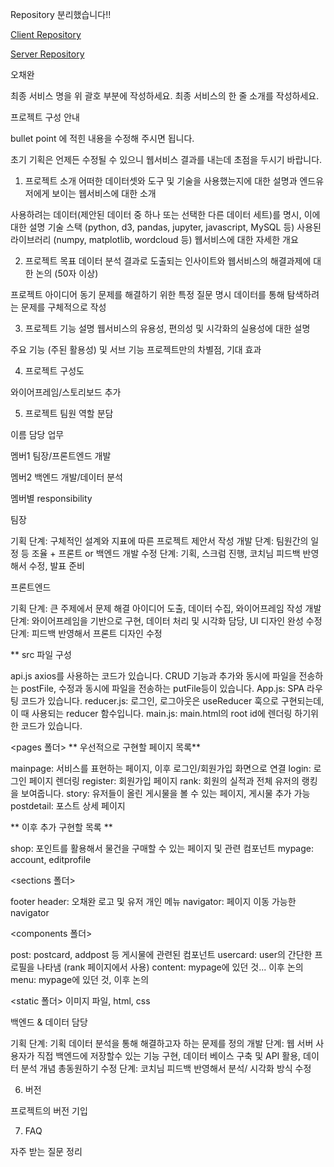 Repository 분리했습니다!!

[Client Repository](https://github.com/yyoungl/VegCom-elice-2nd-project-front)

[Server Repository](https://github.com/yyoungl/Elice_2nd_Project-vegcom_back)


오채완

최종 서비스 명을 위 괄호 부분에 작성하세요.
최종 서비스의 한 줄 소개를 작성하세요.


프로젝트 구성 안내


bullet point 에 적힌 내용을 수정해 주시면 됩니다.


초기 기획은 언제든 수정될 수 있으니 웹서비스 결과를 내는데 초점을 두시기 바랍니다.



1. 프로젝트 소개
어떠한 데이터셋와 도구 및 기술을 사용했는지에 대한 설명과 엔드유저에게 보이는 웹서비스에 대한 소개

사용하려는 데이터(제안된 데이터 중 하나 또는 선택한 다른 데이터 세트)를 명시, 이에 대한 설명
기술 스택 (python, d3, pandas, jupyter, javascript, MySQL 등)
사용된 라이브러리 (numpy, matplotlib, wordcloud 등)
웹서비스에 대한 자세한 개요


2. 프로젝트 목표
데이터 분석 결과로 도출되는 인사이트와 웹서비스의 해결과제에 대한 논의 (50자 이상)

프로젝트 아이디어 동기
문제를 해결하기 위한 특정 질문 명시
데이터를 통해 탐색하려는 문제를 구체적으로 작성


3. 프로젝트 기능 설명
웹서비스의 유용성, 편의성 및 시각화의 실용성에 대한 설명

주요 기능 (주된 활용성) 및 서브 기능
프로젝트만의 차별점, 기대 효과


4. 프로젝트 구성도

와이어프레임/스토리보드 추가


5. 프로젝트 팀원 역할 분담



이름
담당 업무




멤버1
팀장/프론트엔드 개발


멤버2
백엔드 개발/데이터 분석



멤버별 responsibility

팀장


기획 단계: 구체적인 설계와 지표에 따른 프로젝트 제안서 작성
개발 단계: 팀원간의 일정 등 조율 + 프론트 or 백엔드 개발
수정 단계: 기획, 스크럼 진행, 코치님 피드백 반영해서 수정, 발표 준비


프론트엔드


기획 단계: 큰 주제에서 문제 해결 아이디어 도출, 데이터 수집, 와이어프레임 작성
개발 단계: 와이어프레임을 기반으로 구현, 데이터 처리 및 시각화 담당, UI 디자인 완성
수정 단계: 피드백 반영해서 프론트 디자인 수정

** src 파일 구성

api.js
axios를 사용하는 코드가 있습니다.
CRUD 기능과 추가와 동시에 파일을 전송하는 postFile, 수정과 동시에 파일을 전송하는 putFile등이 있습니다.
App.js:
SPA 라우팅 코드가 있습니다.
reducer.js:
로그인, 로그아웃은 useReducer 훅으로 구현되는데, 이 때 사용되는 reducer 함수입니다.
main.js:
main.html의 root id에 렌더링 하기위한 코드가 있습니다.

<pages 폴더>
** 우선적으로 구현할 페이지 목록**

mainpage: 서비스를 표현하는 페이지, 이후 로그인/회원가입 화면으로 연결
login: 로그인 페이지 렌더링
register: 회원가입 페이지
rank: 회원의 실적과 전체 유저의 랭킹을 보여줍니다.
story: 유저들이 올린 게시물을 볼 수 있는 페이지, 게시물 추가 가능
postdetail: 포스트 상세 페이지

** 이후 추가 구현할 목록 **

shop: 포인트를 활용해서 물건을 구매할 수 있는 페이지 및 관련 컴포넌트
mypage: account, editprofile

<sections 폴더>

footer
header: 오채완 로고 및 유저 개인 메뉴
navigator: 페이지 이동 가능한 navigator

<components 폴더>

post: postcard, addpost 등 게시물에 관련된 컴포넌트
usercard: user의 간단한 프로필을 나타냄 (rank 페이지에서 사용)
content: mypage에 있던 것... 이후 논의
menu: mypage에 있던 것, 이후 논의

<static 폴더>
이미지 파일, html, css

백엔드 & 데이터 담당


기획 단계: 기획 데이터 분석을 통해 해결하고자 하는 문제를 정의
개발 단계: 웹 서버 사용자가 직접 백엔드에 저장할수 있는 기능 구현, 데이터 베이스 구축 및 API 활용, 데이터 분석 개념 총동원하기
수정 단계: 코치님 피드백 반영해서 분석/ 시각화 방식 수정


6. 버전

프로젝트의 버전 기입


7. FAQ

자주 받는 질문 정리
